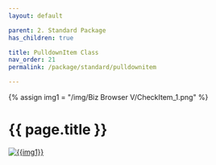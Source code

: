 ```yaml
---
layout: default

parent: 2. Standard Package
has_children: true

title: PulldownItem Class
nav_order: 21
permalink: /package/standard/pulldownitem

---
```

{% assign img1 = "/img/Biz Browser V/CheckItem_1.png" %}

# {{ page.title }}

<a href="{{ img1 }}" target="_blank"> <img src="{{ img1 }}" alt="{{img1}}"></a>